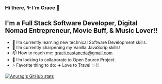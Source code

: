 ### Hi there, ✨ I'm Grace 👋

## I'm a Full Stack Software Developer, Digital Nomad Entrepreneur, Movie Buff, & Music Lover!! 

- 🔭 I’m currently learning new technical Software Development skills.
- 🌱 I’m currently sharpening my Vanilla JavaScrip skills!
- 📫 How to reach me: gracii.castaneda@gmail.com
- 👯 I’m looking to collaborate to Open Source Project.
- ⚡ Favorite thing to do: ✈️  Love to Travel ✨ !!

[![Anurag's GitHub stats](https://github-readme-stats.vercel.app/api?username=graciicodes)](https://github.com/graciicodes/github-readme-stats)

<!--
**Gracii/gracii** is a ✨ _special_ ✨ repository because its `README.md` (this file) appears on your GitHub profile.

Here are some ideas to get you started:

- 🔭 I’m currently learning new technical Software Development skills.
- 🌱 I’m currently learning French Language!
- 👯 I’m looking to collaborate to Open Source Project.

- 🤔 I’m looking for help with ...
- 💬 Ask me about ...
- 📫 How to reach me: ...
- 😄 Pronouns: ...
- ⚡ Fun fact: ...
-->
